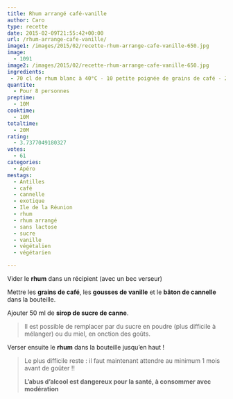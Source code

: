 ```yaml
---
title: Rhum arrangé café-vanille
author: Caro
type: recette
date: 2015-02-09T21:55:42+00:00
url: /rhum-arrange-cafe-vanille/
image1: /images/2015/02/recette-rhum-arrange-cafe-vanille-650.jpg
image:
  - 1091
image2: /images/2015/02/recette-rhum-arrange-cafe-vanille-650.jpg
ingredients:
 - 70 cl de rhum blanc à 40°C - 10 petite poignée de grains de café - 2 gousses de vanille - 1 bâton de cannelle (facultatif) - 50 ml de sirop de sucre de canne
quantite:
  - Pour 8 personnes
preptime:
  - 10M
cooktime:
  - 10M
totaltime:
  - 20M
rating:
  - 3.7377049180327
votes:
  - 61
categories:
  - Apéro
mestags:
  - Antilles
  - café
  - cannelle
  - exotique
  - Ile de la Réunion
  - rhum
  - rhum arrangé
  - sans lactose
  - sucre
  - vanille
  - végétalien
  - végétarien

---
```

Vider le **rhum** dans un récipient (avec un bec verseur)

Mettre les **grains de café**, les **gousses de vanille** et le **bâton de cannelle** dans la bouteille.

Ajouter 50 ml de **sirop de sucre de canne**.

> Il est possible de remplacer par du sucre en poudre (plus difficile à mélanger) ou du miel, en onction des goûts.

Verser ensuite le **rhum** dans la bouteille jusqu&rsquo;en haut !

> Le plus difficile reste : il faut maintenant attendre au minimum 1 mois avant de goûter !!
> 
> **L&rsquo;abus d&rsquo;alcool est dangereux pour la santé, à consommer avec modération**
